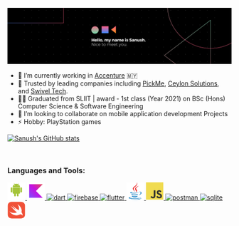 <p align="center">
  <img src="https://github.com/SanushRadalage/SanushRadalage/blob/master/Black%20Technology%20LinkedIn%20Banner.png">
</p>

- 👾 I’m currently working in [Accenture](https://www.accenture.com/my-en) 🇲🇾
- 👾 Trusted by leading companies including [PickMe](https://pickme.lk/), [Ceylon Solutions](https://ceylonsolutions.com/), and [Swivel Tech](https://swiveltech.io/).
- 👨‍🎓 Graduated from SLIIT | award - 1st class (Year 2021) on BSc (Hons) Computer Science & Software Engineering 
- 🎃 I’m looking to collaborate on mobile application development Projects
- ⚡ Hobby: PlayStation games

[![Sanush's GitHub stats](https://github-readme-stats.vercel.app/api?username=SanushRadalage)](https://github.com/anuraghazra/github-readme-stats)

</br>
<h3 align="left">Languages and Tools:</h3>
<p align="left"> 
<a href="https://developer.android.com" target="_blank"> <img src="https://raw.githubusercontent.com/devicons/devicon/master/icons/android/android-original-wordmark.svg" alt="android" width="40" height="40"/> </a> 
  <a href="https://kotlinlang.org/" target="_blank"> <img src="https://raw.githubusercontent.com/devicons/devicon/master/icons/kotlin/kotlin-original.svg" alt="android" width="40" height="40"/> </a> 
<a href="https://dart.dev" target="_blank"> <img src="https://www.vectorlogo.zone/logos/dartlang/dartlang-icon.svg" alt="dart" width="40" height="40"/> </a>
<a href="https://firebase.google.com/" target="_blank"> <img src="https://www.vectorlogo.zone/logos/firebase/firebase-icon.svg" alt="firebase" width="40" height="40"/> </a>
<a href="https://flutter.dev" target="_blank"> <img src="https://www.vectorlogo.zone/logos/flutterio/flutterio-icon.svg" alt="flutter" width="40" height="40"/> </a>
<a href="https://www.java.com" target="_blank"> <img src="https://raw.githubusercontent.com/devicons/devicon/master/icons/java/java-original.svg" alt="java" width="40" height="40"/> </a>
<a href="https://developer.mozilla.org/en-US/docs/Web/JavaScript" target="_blank"> <img src="https://raw.githubusercontent.com/devicons/devicon/master/icons/javascript/javascript-original.svg" alt="javascript" width="40" height="40"/> </a>
<a href="https://postman.com" target="_blank"> <img src="https://www.vectorlogo.zone/logos/getpostman/getpostman-icon.svg" alt="postman" width="40" height="40"/> </a>
<a href="https://www.sqlite.org/" target="_blank"> <img src="https://www.vectorlogo.zone/logos/sqlite/sqlite-icon.svg" alt="sqlite" width="40" height="40"/> </a>
<a href="https://developer.apple.com/swift/" target="_blank"> <img src="https://raw.githubusercontent.com/devicons/devicon/master/icons/swift/swift-original.svg" alt="swift" width="40" height="40"/> </a </p>
